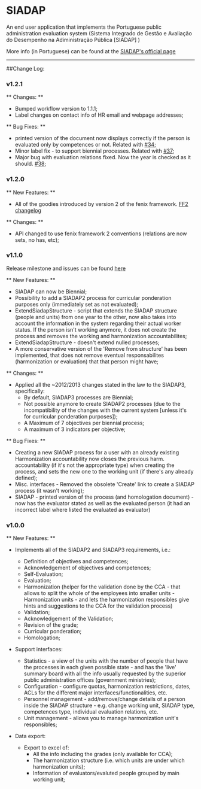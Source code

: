 # SIADAP

An end user application that implements the Portuguese public administration evaluation system (Sistema Integrado de Gestão e Avaliação do Desempenho na Adiministração Pública [SIADAP] )

More info (in Portuguese) can be found at the [SIADAP's official page](http://www.dgap.gov.pt/index.cfm?OBJID=83ddd323-6047-46db-b137-6a732c8c2202)

---
##Change Log:

### v1.2.1

** Changes: **
 
 - Bumped workflow version to 1.1.1;
 - Label changes on contact info of HR email and webpage addresses;
  
** Bug Fixes: **
 
 - printed version of the document now displays correctly if the person is evaluated only by competences or not. Related with [#34](https://github.com/ist-dsi/siadap/issues/34);
 - Minor label fix - to support biennial processes. Related with [#37](https://github.com/ist-dsi/siadap/issues/37);
 - Major bug with evaluation relations fixed. Now the year is checked as it should. [#38](https://github.com/ist-dsi/siadap/issues/38); 

### v1.2.0

** New Features: **

 - All of the goodies introduced by version 2 of the fenix framework. [FF2 changelog](https://github.com/fenix-framework/fenix-framework/wiki/Changelog)

** Changes: **
 
 - API changed to use fenix framework 2 conventions (relations are now sets, no has, etc); 

### v1.1.0 

Release milestone and issues can be found [here](https://github.com/ist-dsi/siadap/issues?milestone=1&state=closed)

** New Features: **
	
- SIADAP can now be Biennial;
- Possibility to add a SIADAP2 process for curricular ponderation purposes only (immediately set as not evaluated);
- ExtendSiadapStructure - script that extends the SIADAP structure (people and units) from one year to the other, now also takes into account the information in the system regarding their actual worker status. If the person isn't working anymore, it does not create the process and removes the working and harmonization accountabilites;
- ExtendSiadapStructure - doesn't extend nulled processes;
- A more conservative version of the 'Remove from structure' has been implemented, that does not remove eventual responsabilites (harmonization or evaluation) that that person might have;

** Changes: **

 - Applied all the ~2012/2013 changes stated in the law to the SIADAP3, specifically:
 	- By default, SIADAP3 processes are Biennial;
 	- Not possible anymore to create SIADAP2 processes (due to the incompatibility of the changes with the current system [unless it's for curricular ponderation purposes]);
 	- A Maximum of 7 objectives per biennial process;
 	- A maximum of 3 indicators per objective;
 	
** Bug Fixes: **

 - Creating a new SIADAP process for a user with an already existing Harmonization accountability now closes the previous harm. accountability (if it's not the appropriate type) when creating the process, and sets the new one to the working unit (if there's any already defined);
 - Misc. interfaces - Removed the obsolete 'Create' link to create a SIADAP process (it wasn't working);
 - SIADAP - printed version of the process (and homologation document) - now has the evaluator stated as well as the evaluated person (it had an incorrect label where listed the evaluated as evaluator)

### v1.0.0

** New Features: **

 - Implements all of the SIADAP2 and SIADAP3 requirements, i.e.:
 	- Definition of objectives and competences;
 	- Acknowledgement of objectives and competences;
 	- Self-Evaluation;
 	- Evaluation;
 	- Harmonization (helper for the validation done by the CCA - that allows to split the whole of the employees into smaller units - Harmonization units - and lets the harmonization responsibles give hints and suggestions to the CCA for the validation process)
 	- Validation;
 	- Acknowledgement of the Validation;
 	- Revision of the grade;
 	- Curricular ponderation;
 	- Homologation;
 
 - Support interfaces:
 	- Statistics - a view of the units with the number of people that have the processes in each given possible state - and has the 'live' summary board with all the info usually requested by the superior public administration offices (government ministries);
 	- Configuration - configure quotas, harmonization restrictions, dates, ACLs for the different major interfaces/functionalities, etc.
 	- Personnel management - add/remove/change details of a person inside the SIADAP structure - e.g. change working unit, SIADAP type, competences type, individual evaluation relations, etc.
 	- Unit management - allows you to manage harmonization unit's responsibles;
 	
- Data export:
	- Export to excel of:
		- All the info including the grades (only available for CCA);
		- The harmonization structure (i.e. which units are under which harmonization units);
		- Information of evaluators/evaluted people grouped by main working unit;
 	
	